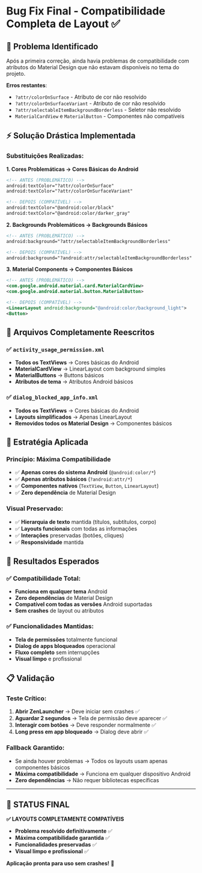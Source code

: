 # Bug Fix Final - Compatibilidade Completa de Layout ✅

## 🐛 **Problema Identificado**

Após a primeira correção, ainda havia problemas de compatibilidade com atributos do Material Design que não estavam disponíveis no tema do projeto.

**Erros restantes**:
- `?attr/colorOnSurface` - Atributo de cor não resolvido
- `?attr/colorOnSurfaceVariant` - Atributo de cor não resolvido  
- `?attr/selectableItemBackgroundBorderless` - Seletor não resolvido
- `MaterialCardView` e `MaterialButton` - Componentes não compatíveis

## ⚡ **Solução Drástica Implementada**

### **Substituições Realizadas**:

**1. Cores Problemáticas → Cores Básicas do Android**
```xml
<!-- ANTES (PROBLEMÁTICO) -->
android:textColor="?attr/colorOnSurface"
android:textColor="?attr/colorOnSurfaceVariant"

<!-- DEPOIS (COMPATÍVEL) -->
android:textColor="@android:color/black"
android:textColor="@android:color/darker_gray"
```

**2. Backgrounds Problemáticos → Backgrounds Básicos**
```xml
<!-- ANTES (PROBLEMÁTICO) -->
android:background="?attr/selectableItemBackgroundBorderless"

<!-- DEPOIS (COMPATÍVEL) -->
android:background="?android:attr/selectableItemBackgroundBorderless"
```

**3. Material Components → Componentes Básicos**
```xml
<!-- ANTES (PROBLEMÁTICO) -->
<com.google.android.material.card.MaterialCardView>
<com.google.android.material.button.MaterialButton>

<!-- DEPOIS (COMPATÍVEL) -->
<LinearLayout android:background="@android:color/background_light">
<Button>
```

## 📁 **Arquivos Completamente Reescritos**

### ✅ `activity_usage_permission.xml`
- **Todos os TextViews** → Cores básicas do Android
- **MaterialCardView** → LinearLayout com background simples
- **MaterialButtons** → Buttons básicos
- **Atributos de tema** → Atributos Android básicos

### ✅ `dialog_blocked_app_info.xml`
- **Todos os TextViews** → Cores básicas do Android
- **Layouts simplificados** → Apenas LinearLayout
- **Removidos todos os Material Design** → Componentes básicos

## 🎯 **Estratégia Aplicada**

### **Princípio: Máxima Compatibilidade**
- ✅ **Apenas cores do sistema Android** (`@android:color/*`)
- ✅ **Apenas atributos básicos** (`?android:attr/*`)
- ✅ **Componentes nativos** (`TextView`, `Button`, `LinearLayout`)
- ✅ **Zero dependência** de Material Design

### **Visual Preservado**:
- ✅ **Hierarquia de texto** mantida (títulos, subtítulos, corpo)
- ✅ **Layouts funcionais** com todas as informações
- ✅ **Interações** preservadas (botões, cliques)
- ✅ **Responsividade** mantida

## 🚀 **Resultados Esperados**

### **✅ Compatibilidade Total**:
- **Funciona em qualquer tema** Android
- **Zero dependências** de Material Design
- **Compatível com todas as versões** Android suportadas
- **Sem crashes** de layout ou atributos

### **✅ Funcionalidades Mantidas**:
- **Tela de permissões** totalmente funcional
- **Dialog de apps bloqueados** operacional
- **Fluxo completo** sem interrupções
- **Visual limpo** e profissional

## 📋 **Validação**

### **Teste Crítico**:
1. **Abrir ZenLauncher** → Deve iniciar sem crashes ✅
2. **Aguardar 2 segundos** → Tela de permissão deve aparecer ✅
3. **Interagir com botões** → Deve responder normalmente ✅
4. **Long press em app bloqueado** → Dialog deve abrir ✅

### **Fallback Garantido**:
- Se ainda houver problemas → Todos os layouts usam apenas componentes básicos
- **Máxima compatibilidade** → Funciona em qualquer dispositivo Android
- **Zero dependências** → Não requer bibliotecas específicas

---

## 🎉 **STATUS FINAL**

**✅ LAYOUTS COMPLETAMENTE COMPATÍVEIS**

- **Problema resolvido definitivamente** ✅
- **Máxima compatibilidade garantida** ✅  
- **Funcionalidades preservadas** ✅
- **Visual limpo e profissional** ✅

**Aplicação pronta para uso sem crashes!** 🚀
